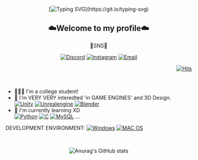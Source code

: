 <div align="center">

[![Typing SVG](https://readme-typing-svg.demolab.com?font=Pacifico&size=35&duration=2800&pause=1000&color=6667AB&center=true&multiline=true&repeat=false&random=false&width=435&lines=Hi%2C+I'm+Jiheon!)](https://git.io/typing-svg)

## ☁️Welcome to my profile☁️

💌SNS💌

[![Discord](https://img.shields.io/badge/Discord-7289DA?style=flat&logo=discord&logoColor=white)](https://discord.gg/d2q9jrhtBk)
[![Instagram](https://img.shields.io/badge/Instagram-E4405F?style=flat&logo=instagram&logoColor=white)](https://www.instagram.com/uzi._.h)
[![Email](https://img.shields.io/badge/Email-D14836?style=flat&logo=gmail&logoColor=white)](mailto:luv.wlgjs@gmail.com)

</div>

<div align="right">
  
[![Hits](https://hits.seeyoufarm.com/api/count/incr/badge.svg?url=https%3A%2F%2Fgithub.com%2Fuzih05%2F&count_bg=%236667AB&title_bg=%23555555&icon=github.svg&icon_color=%23FFFFFF&title=GitHub&edge_flat=false)](https://hits.seeyoufarm.com)
 
<br>
</div>

- 🧑🏻‍🎓 I'm a college student!<br/>
- 🔭 I'm VERY VERY interedted 'in GAME ENGINES' and 3D Design.<br/>[![Unity](https://img.shields.io/badge/Unity-100000?style=for-the-badge&logo=unity&logoColor=white)](https://www.unity.com)
[![Unrealengine](https://img.shields.io/badge/unrealengine-%23313131.svg?style=for-the-badge&logo=unrealengine&logoColor=white)](https://www.unrealengine.com/ko)
[![Blender](https://img.shields.io/badge/blender-%23F5792A.svg?style=for-the-badge&logo=blender&logoColor=white)](https://www.blender.org)<br/> 
- 🌱 I'm currently learning XD<br/>
[![Python](https://img.shields.io/badge/Python-3776AB?style=for-the-badge&logo=python&logoColor=white)](https://www.python.org)
[![C](https://img.shields.io/badge/C-00599C?style=for-the-badge&logo=c&logoColor=white)](https://en.cppreference.com/w/)
[![MySQL](https://img.shields.io/badge/MySQL-00000F?style=for-the-badge&logo=mysql&logoColor=white)](https://www.mysql.com) ...<br/>

DEVELOPMENT ENVIRONMENT: [![Windows](https://img.shields.io/badge/Windows-0078D6?style=for-the-badge&logo=windows&logoColor=white)](https://www.microsoft.com/)
[![MAC OS](https://img.shields.io/badge/mac%20os-000000?style=for-the-badge&logo=apple&logoColor=white)](https://www.apple.com)

<div align="center">
  <br>

  ![Anurag's GitHub stats](https://github-readme-stats.vercel.app/api?username=uzih05&show_icons=true&theme=discord_old_blurple)
  
</div>


